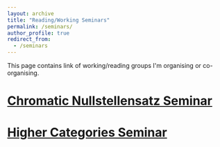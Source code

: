 ```yaml
---
layout: archive
title: "Reading/Working Seminars"
permalink: /seminars/
author_profile: true
redirect_from:
  - /seminars
---
```


This page contains link of working/reading groups I'm organising or co-organising.

[Chromatic Nullstellensatz Seminar](/chromatic/) 
======

[Higher Categories Seminar](https://vbvstrv.github.io/teaching-notes/summer-22-higher-cats/notes.html)
======


